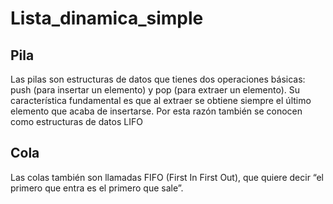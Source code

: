 # Lista_dinamica_simple

## Pila
Las pilas son estructuras de datos que tienes dos operaciones básicas: push (para insertar un elemento) y pop (para extraer un elemento). 
Su característica fundamental es que al extraer se obtiene siempre el último elemento que acaba de insertarse. Por esta razón también se conocen como estructuras de datos LIFO 

## Cola
Las colas también son llamadas FIFO (First In First Out), que quiere
decir “el primero que entra es el primero que sale”.